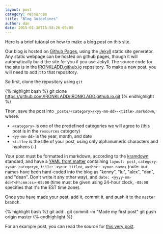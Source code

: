```yaml
---
layout: post
category: resources
title: "Blog Guidelines"
author: dan
date: 2015-01-30T15:58:26-05:00
---
```


Here is a brief tutorial on how to make a blog post on this site.

Our blog is hosted on [Github Pages](pages.github.com), using the [Jekyll](jekyllrb.com) static site generator. Any static webpage can be hosted on github pages, though it will automatically build the site for you if you use Jekyll. The source code for the site is in the [IRONKLADD.github.io](https://github.com/IRONKLADD/IRONKLADD.github.io) repository. To make a new post, you will need to add it to that repository.

So first, clone the repository using `git`

{% highlight bash %}
git clone https://github.com/IRONKLADD/IRONKLADD.github.io.git
{% endhighlight %}

Then, save the post into `_posts/<category>/<yy-mm-dd>-<title>.markdown`,
where:

- `<category>` is one of the predefined categories we will agree to
  (this post is in the `resources` category)
- `<yy-mm-dd>` is the year, month, and date
- `<title>` is the title of your post, using only alphanumeric characters and
  hyphens (`-`)

Your post must be formatted in markdown, according to the [kramdown](http://kramdown.gettalong.org/syntax.html) standard, and have a [YAML front matter](http://jekyllrb.com/docs/frontmatter/) containing `layout: post`, `category: <your category>`, `title: <your title>`, `author: <your name>` (note: our names have been hard-coded into the blog as "kenny", "lu", "alex", "dan", and "dean". Don't write it any other way), and `date: <yyyy-mm-dd>T<hh:mm:ss>-05:00` (time must be given using 24-hour clock, `-05:00` specifies that it's the EST time zone).

Once you have made your post, add it, commit it, and push it to the `master` branch.

{% highlight bash %}
git add .
git commit -m "Made my first post"
git push origin master
{% endhighlight %}

For an example post, you can read the source for [this very post](https://github.com/IRONKLADD/IRONKLADD.github.io/tree/master/_posts/resources/2015-01-30-blog-guidelines.markdown).